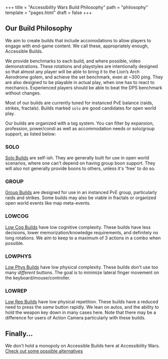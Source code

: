 +++
title = "Accessibility Wars Build Philosophy"
path = "philosophy"
template = "pages.html"
draft = false
+++

## Our Build Philosophy

We aim to create builds that include accomodations to allow players to engage with end-game content. We call these, appropriately enough, Accessible Builds.

We provide benchmarks to each build, and where possible, video demonstrations. These rotations and playstyles are intentionally designed so that almost any player will be able to bring it to the Lion’s Arch Aerodrome golem,
and achieve the set benchmark, even at ~300 ping. They are also designed to be playable in actual play, when one has to react to mechanics.
Experienced players should be able to beat the DPS benchmark without changes.

Most of our builds are currently tuned for instanced PvE balance (raids, strikes, fractals). Builds marked `solo` are good candidates for open world play.

Our builds are organized with a tag system. You can filter by expansion, profession, power/condi as well as accommodation needs or solo/group support, as listed below:

### SOLO

[Solo Builds](/categories/solo) are self-ish. They are generally built for use in open world scenarios, where one can't depend on having
group boon support.  They will also not generally provide boons to others, unless it's 'free' to do so.

### GROUP

[Group Builds](/categories/group) are designed for use in an instanced PvE group, particularly raids and strikes. Some builds may also be
viable in fractals or organized open world events like map meta-events.

### LOWCOG

[Low Cog Builds](/tags/#lowcog) have low cognitive complexity. These builds have less decisions, lower memorization/knowledge
requirements, and definitely no long rotations. We aim to keep to a maximum of 3 actions in a combo when possible.

### LOWPHYS

[Low Phys Builds](/tags/#lowphys) have low physical complexity. These builds don't use too many _different_ buttons. The goal
is to minimize lateral finger movement on the keyboard/mouse/controller.

### LOWREP

[Low Rep Builds](/tags/#lowrep) have low physical repetition. These builds have a reduced need to press the _same_ button rapidly.
We lean on autos, and the ability to hold the weapon key down in many cases here. Note that there may be a difference for users of Action
Camera particularly with these builds.

## Finally...

We don't hold a monopoly on Accessible Builds here at Accessibility Wars. [Check out some possible alternatives](@/pages/alternatives.md)
